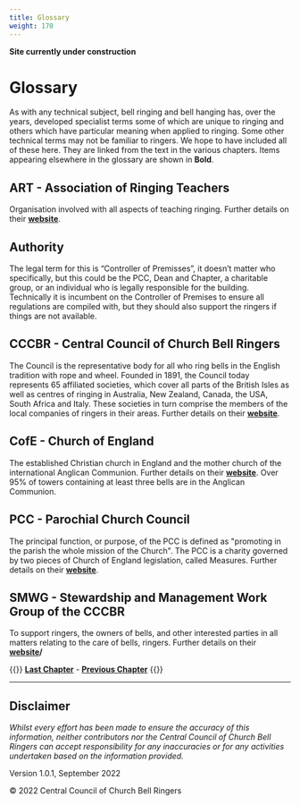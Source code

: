 ```yaml
---
title: Glossary
weight: 170
---
```


**Site currently under construction**

# Glossary

As with any technical subject, bell ringing and bell hanging has, over the years, developed specialist terms some of which are unique to ringing and others which have particular meaning when applied to ringing. Some other technical terms may not be familiar to ringers. We hope to have included all of these here. They are linked from the text in the various chapters. Items appearing elsewhere in the glossary are shown in **Bold**.

## ART - Association of Ringing Teachers

Organisation involved with all aspects of teaching ringing. Further details on their **[website](https://ringingteachers.org/)**.

## Authority 

The legal term for this is “Controller of Premisses”, it doesn’t matter who specifically, but this could be the PCC, Dean and Chapter, a charitable group, or an individual who is legally responsible for the building. Technically it is incumbent on the Controller of Premises to ensure all regulations are compiled with, but they should also support the ringers if things are not available.

## CCCBR - Central Council of Church Bell Ringers

The Council is the representative body for all who ring bells in the English tradition with rope and wheel. Founded in 1891, the Council today represents 65 affiliated societies, which cover all parts of the British Isles as well as centres of ringing in Australia, New Zealand, Canada, the USA, South Africa and Italy. These societies in turn comprise the members of the local companies of ringers in their areas. Further details on their **[website](https://cccbr.org.uk/about/workgroups/stewardship-and-management)**.

## CofE - Church of England

The established Christian church in England and the mother church of the international Anglican Communion. Further details on their **[website](https://churchofengland.org.uk)**. Over 95% of towers containing at least three bells are in the Anglican Communion.

## PCC - Parochial Church Council

The principal function, or purpose, of the PCC is defined as "promoting in the parish the whole mission of the Church". The PCC is a charity governed by two pieces of Church of England legislation, called Measures. Further details on their **[website](https://www.churchofengland.org/resources/clergy-resources/pcc-accountability-guide)**.

## SMWG - Stewardship and Management Work Group of the CCCBR

To support ringers, the owners of bells, and other interested parties in all matters relating to the care of bells, ringers. Further details on their **[website](https://cccbr.org.uk/about)/**

{{<hint info>}}
**[Last Chapter](../180-acks-and-sources/)** - **[Previous Chapter](../160-fault-finding/)**
{{</hint>}}

-----

## Disclaimer
 
*Whilst every effort has been made to ensure the accuracy of this information, neither contributors nor the Central Council of Church Bell Ringers can accept responsibility for any inaccuracies or for any activities undertaken based on the information provided.*

Version 1.0.1, September 2022

© 2022 Central Council of Church Bell Ringers
